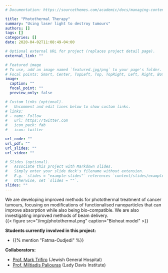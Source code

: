 ```yaml
---
# Documentation: https://sourcethemes.com/academic/docs/managing-content/

title: "Photothermal Therapy"
summary: "Using laser light to destroy tumours"
authors: []
tags: []
categories: []
date: 2020-04-02T11:08:49-04:00

# Optional external URL for project (replaces project detail page).
external_link: ""

# Featured image
# To use, add an image named `featured.jpg/png` to your page's folder.
# Focal points: Smart, Center, TopLeft, Top, TopRight, Left, Right, BottomLeft, Bottom, BottomRight.
image:
  caption: ""
  focal_point: ""
  preview_only: false

# Custom links (optional).
#   Uncomment and edit lines below to show custom links.
# links:
# - name: Follow
#   url: https://twitter.com
#   icon_pack: fab
#   icon: twitter

url_code: ""
url_pdf: ""
url_slides: ""
url_video: ""

# Slides (optional).
#   Associate this project with Markdown slides.
#   Simply enter your slide deck's filename without extension.
#   E.g. `slides = "example-slides"` references `content/slides/example-slides.md`.
#   Otherwise, set `slides = ""`.
slides: ""
---
```

We are developing improved methods for photothermal treatment of cancer tumours, focusing on modifications of functionalised nanoparticles that can improve absorption while also being bio-compatible. We are also investigating improved methods of beam delivery.  
{{< figure src="/img/photothermal.png" caption="Bioheat model" >}}

**Students currently involved in this project:**
 - {{% mention "Fatma-Oudjedi" %}}

 **Collaborators:**  
 - [Prof. Mark Trifiro](https://www.mcgill.ca/endocrinology/facultydir/trifiromark) (Jewish General Hospital)
 - [Prof. Miltiadis Paliouras](https://www.mcgill.ca/expmed/dr-miltiadis-paliouras) (Lady Davis Institute)
 